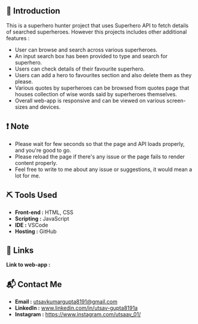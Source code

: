## :page_with_curl: Introduction

This is a superhero hunter project that uses Superhero API to fetch details of searched superheroes. However this projects includes other additional features :
- User can browse and search across various superheroes.
- An input search box has been provided to type and search for superhero.
- Users can check details of their favourite superhero.
- Users can add a hero to favourites section and also delete them as they please.
- Various quotes by superheroes can be browsed from quotes page that houses collection of wise words said by superheroes themselves.
- Overall web-app is responsive and can be viewed on various screen-sizes and devices.

## :exclamation: Note

- Please wait for few seconds so that the page and API loads properly, and you're good to go. 
- Please reload the page if there's any issue or the page fails to render content properly.
- Feel free to write to me about any issue or suggestions, it would mean a lot for me.


## :pick: Tools Used

* **Front-end :** HTML, CSS
* **Scripting :** JavaScript
* **IDE :** VSCode
* **Hosting :** GitHub

## :link: Links

**Link to web-app :** 

## :mailbox_with_mail: Contact Me

- **Email :** utsavkumargupta8191@gmail.com
- **LinkedIn :** www.linkedin.com/in/utsav-gupta8191a
- **Instagram :** https://www.instagram.com/utsaav_01/








